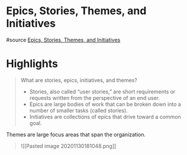 # Epics, Stories, Themes, and Initiatives
#source [Epics, Stories, Themes, and Initiatives](https://www.atlassian.com/agile/project-management/epics-stories-themes)


# Highlights

> What are stories, epics, initiatives, and themes?
> * Stories, also called “user stories,” are short requirements or requests written from the perspective of an end user.
> * Epics are large bodies of work that can be broken down into a number of smaller tasks (called stories).
> * Initiatives are collections of epics that drive toward a common goal.
>
Themes are large focus areas that span the organization.
>
>![[Pasted image 20201130181048.png]]